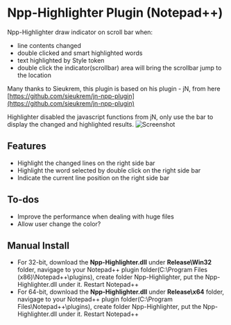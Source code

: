 # Npp-Highlighter Plugin (Notepad++)

Npp-Highlighter draw indicator on scroll bar when:
- line contents changed
- double clicked and smart highlighted words
- text highlighted by Style token
- double click the indicator(scrollbar) area will bring the scrollbar jump to the location

Many thanks to Sieukrem, this plugin is based on his plugin - jN, from here
[https://github.com/sieukrem/jn-npp-plugin](https://github.com/sieukrem/jn-npp-plugin)

Highlighter disabled the javascript functions from jN, only use the bar to display the changed and highlighted results.
![Screenshot](https://github.com/michaelxzhang/jn-npp-plugin-enhanced/blob/d300e34f2954998e37cb654c7b2546c84b59489d/Capture.JPG)

## Features
- Highlight the changed lines on the right side bar
- Highlight the word selected by double click on the right side bar
- Indicate the current line position on the right side bar

## To-dos
- Improve the performance when dealing with huge files
- Allow user change the color?

## Manual Install
- For 32-bit, download the **Npp-Highlighter.dll** under **Release\Win32** folder, navigage to your Notepad++ plugin folder(C:\Program Files (x86)\Notepad++\plugins\), create folder Npp-Highlighter, put the Npp-Highlighter.dll under it. Restart Notepad++
- For 64-bit, download the **Npp-Highlighter.dll** under **Release\x64** folder, navigage to your Notepad++ plugin folder(C:\Program Files\Notepad++\plugins\), create folder Npp-Highlighter, put the Npp-Highlighter.dll under it. Restart Notepad++
